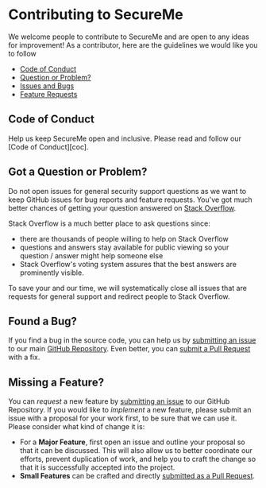 # Contributing to SecureMe

We welcome people to contribute to SecureMe and are open to any ideas for improvement! As a contributor, here are the guidelines we would like you to follow

 - [Code of Conduct](#coc)
 - [Question or Problem?](#question)
 - [Issues and Bugs](#issue)
 - [Feature Requests](#feature)
 
## <a name="coc"></a> Code of Conduct
Help us keep SecureMe open and inclusive. Please read and follow our [Code of Conduct][coc].

## <a name="question"></a> Got a Question or Problem?

Do not open issues for general security support questions as we want to keep GitHub issues for bug reports and feature requests. You've got much better chances of getting your question answered on [Stack Overflow](https://stackoverflow.com).

Stack Overflow is a much better place to ask questions since:

- there are thousands of people willing to help on Stack Overflow
- questions and answers stay available for public viewing so your question / answer might help someone else
- Stack Overflow's voting system assures that the best answers are prominently visible.

To save your and our time, we will systematically close all issues that are requests for general support and redirect people to Stack Overflow.

## <a name="issue"></a> Found a Bug?
If you find a bug in the source code, you can help us by
[submitting an issue](https://github.com/lukedinkler/SecureMe-Windows/issues) to our main [GitHub Repository](https://github.com/lukedinkler/SecureMe-Windows). Even better, you can
[submit a Pull Request](https://github.com/lukedinkler/SecureMe-Windows/pulls) with a fix.

## <a name="feature"></a> Missing a Feature?
You can *request* a new feature by [submitting an issue](https://github.com/lukedinkler/SecureMe-Windows/issues) to our GitHub
Repository. If you would like to *implement* a new feature, please submit an issue with
a proposal for your work first, to be sure that we can use it.
Please consider what kind of change it is:

* For a **Major Feature**, first open an issue and outline your proposal so that it can be
discussed. This will also allow us to better coordinate our efforts, prevent duplication of work,
and help you to craft the change so that it is successfully accepted into the project.
* **Small Features** can be crafted and directly [submitted as a Pull Request](https://github.com/lukedinkler/SecureMe-Windows/pulls).
